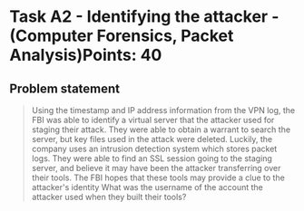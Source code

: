 # Task A2 - Identifying the attacker - (Computer Forensics, Packet Analysis)Points: 40

## Problem statement

> Using the timestamp and IP address information from the VPN log, the FBI was able to identify a virtual server that the attacker used for staging their attack. They were able to obtain a warrant to search the server, but key files used in the attack were deleted.
> Luckily, the company uses an intrusion detection system which stores packet logs. They were able to find an SSL session going to the staging server, and believe it may have been the attacker transferring over their tools.
> The FBI hopes that these tools may provide a clue to the attacker's identity
> What was the username of the account the attacker used when they built their tools?